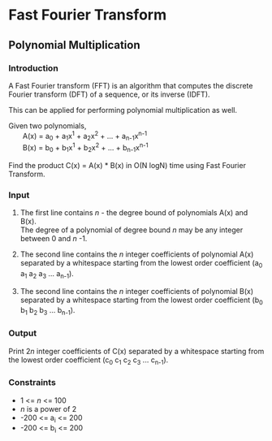 # Fast Fourier Transform

## Polynomial Multiplication

### Introduction

A Fast Fourier transform (FFT) is an algorithm that computes the discrete Fourier transform (DFT) of a sequence, or its inverse (IDFT).

This can be applied for performing polynomial multiplication as well.

Given two polynomials,<br /> 
&emsp;&emsp;A(x) = a<sub>0</sub> + a<sub>1</sub>x<sup>1</sup> + a<sub>2</sub>x<sup>2</sup> + ... + a<sub>n-1</sub>x<sup>n-1</sup> <br />
&emsp;&emsp;B(x) = b<sub>0</sub> + b<sub>1</sub>x<sup>1</sup> + b<sub>2</sub>x<sup>2</sup> + ... + b<sub>n-1</sub>x<sup>n-1</sup>

Find the product C(x) = A(x) * B(x) in O(N logN) time using Fast Fourier Transform.

### Input

1. The first line contains *n* - the degree bound of polynomials A(x) and B(x). <br />
The degree of a polynomial of degree bound *n* may be any integer between 0 and *n* -1.

2. The second line contains the *n* integer coefficients of polynomial A(x) separated by a whitespace starting from the
lowest order coefficient (a<sub>0</sub> a<sub>1</sub> a<sub>2</sub> a<sub>3</sub> ... a<sub>n-1</sub>).

3. The second line contains the *n* integer coefficients of polynomial B(x) separated by a whitespace starting from the
lowest order coefficient (b<sub>0</sub> b<sub>1</sub> b<sub>2</sub> b<sub>3</sub> ... b<sub>n-1</sub>).


### Output
Print 2*n* integer coefficients of C(x) separated by a whitespace starting from the lowest order coefficient (c<sub>0</sub> c<sub>1</sub> c<sub>2</sub> c<sub>3</sub> ... c<sub>n-1</sub>).


### Constraints
* 1 <= *n* <= 100
* *n* is a power of 2
* -200 <= a<sub>i</sub> <= 200
* -200 <= b<sub>i</sub> <= 200 

<!-- ### Examples
1. Example - 1: <br />
* Input: <br />
4 <br />
9 -10 7 6 <br />
-5 4 0 -2
* Output: <br />
-45 86 -75 -20 44 -14 -12 0
* Explanation: <br />
A(x) = 6x<sup>3</sup> + 7x<sup>2</sup> - 10x<sup>1</sup> + 9 <br />
B(x) = -2x<sup>3</sup> + 4x<sup>1</sup> - 5 <br />
C(x) = -12x<sup>6</sup> - 14<sup>5</sup> + 44x<sup>4</sup> - 20x<sup>3</sup> - 75x<sup>2</sup> + 86x - 45 <br />
2. Example - 2: <br />
* Input: <br />
4 <br />
3 0 1 0 <br />
0 1 0 0
* Output: <br />
0 3 0 1 0 0 0 0
* Explanation: <br /> 
A(x) = x<sup>2</sup> + 3 <br />
B(x) = x <br />
C(x) = x<sup>3</sup> + 3x  <br /> -->